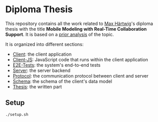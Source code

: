 # Diploma Thesis

This repository contains all the work related to [Max Härtwig](mailto:max.haertwig@mailbox.tu-dresden.de)'s diploma thesis with the title **Mobile Modeling with Real-Time Collaboration Support**. It is based on a [prior analysis](https://git-st.inf.tu-dresden.de/stgroup/student-projects/2021/aft-max-haertwig) of the topic.

It is organized into different sections:

- [Client](./client): the client application
- [Client-JS](./client-js): JavaScript code that runs within the client application
- [E2E-Tests](./e2e-tests): the system's end-to-end tests
- [Server](./server): the server backend
- [Protocol](./protocol): the communication protocol between client and server
- [Schema](./schema): the schema of the client's data model
- [Thesis](./thesis): the written part

## Setup

```bash
./setup.sh
```
